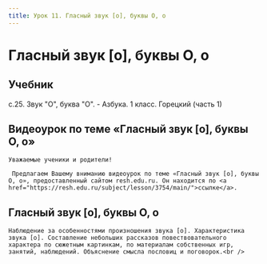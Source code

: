 ```yaml
---
title: Урок 11. Гласный звук [о], буквы О, о
---
```


# Гласный звук [о], буквы О, о

## Учебник

с.25. Звук "О", буква "О". - Азбука. 1 класс. Горецкий (часть 1)

## Видеоурок по теме «Гласный звук [о], буквы О, о»

<p>
	Уважаемые ученики и родители!  
</p>
<p>
	 Предлагаем Вашему вниманию видеоурок по теме «Гласный звук [о], буквы О, о», предоставленный сайтом resh.edu.ru. Он находится по <a href="https://resh.edu.ru/subject/lesson/3754/main/">ссылке</a>.
</p>

## Гласный звук [о], буквы О, о

<p>
	Наблюдение за особенностями произношения звука [о]. Характеристика звука [о]. Составление небольших рассказов повествовательного характера по сюжетным картинкам, по материалам собственных игр, занятий, наблюдений. Объяснение смысла пословиц и поговорок.<br />
</p>